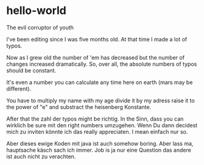 # hello-world
The evil corruptor of youth

I've been editing since I was five months old.
At that time I made a lot of typos.

Now as I grew old the number of 'em has decreased but the number of changes increased dramatically.
So, over all, the absolute numbers of typos should be constant.

It's even a number you can calculate any time here on earth (mars may be different).

You have to multiply my name with my age divide it by my adress raise it to the power of "e" and substract the heisenberg Konstante.

After that the zahl der typos might be richtig.
In the Sinn, dass you can wirklich be sure mit den right numbers umzugehen.
Wenn Du dann decidest mich zu inviten könnte ich das really appreciaten.
I mean einfach nur so.

Aber dieses ewige Koden mit java ist auch somehow boring.
Aber lass ma, hauptsache käsch sach ich immer.
Job is ja nur eine Question das andere ist auch nicht zu verachten.
